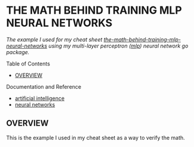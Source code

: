 # THE MATH BEHIND TRAINING MLP NEURAL NETWORKS

_The example I used for my cheat sheet
[the-math-behind-training-mlp-neural-networks](https://github.com/JeffDeCola/my-cheat-sheets/blob/master/software/development/software-architectures/artificial-intelligence/artificial-intelligence-cheat-sheet/the-math-behind-training-mlp-neural-networks.md)
using my multi-layer perceptron
([mlp](https://github.com/JeffDeCola/my-go-packages/tree/master/neural-networks/mlp))
neural network go package._

Table of Contents

* [OVERVIEW](https://github.com/JeffDeCola/my-neural-networks/tree/main/perceptron-simple-example#overview)

Documentation and Reference

* [artificial intelligence](https://github.com/JeffDeCola/my-cheat-sheets/tree/master/software/development/software-architectures/artificial-intelligence/artificial-intelligence-cheat-sheet)
* [neural networks](https://github.com/JeffDeCola/my-cheat-sheets/tree/master/software/development/software-architectures/artificial-intelligence/artificial-intelligence-cheat-sheet/neural-networks-cheat-sheet.md)

## OVERVIEW

This is the example I used in my cheat sheet as a way to verify
the math.
